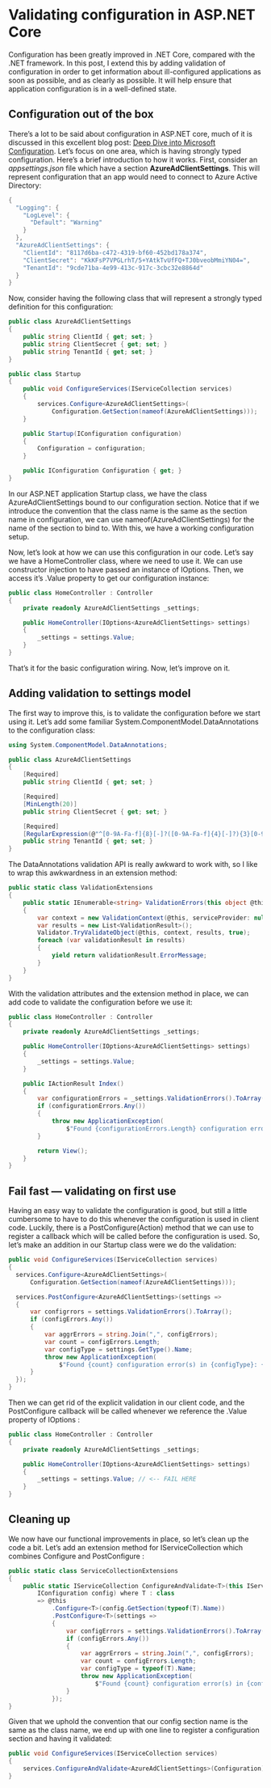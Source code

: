 # Validating configuration in ASP.NET Core
Configuration has been greatly improved in .NET Core, compared with the .NET framework. In this post, I extend this by adding validation of configuration in order to get information about ill-configured applications as soon as possible, and as clearly as possible. It will help ensure that application configuration is in a well-defined state.
## Configuration out of the box
There’s a lot to be said about configuration in ASP.NET core, much of it is discussed in this excellent blog post: [Deep Dive into Microsoft Configuration](https://www.paraesthesia.com/archive/2018/06/20/microsoft-extensions-configuration-deep-dive/). Let’s focus on one area, which is having strongly typed configuration. Here’s a brief introduction to how it works.
First, consider an *appsettings.json* file which have a section **AzureAdClientSettings**. This will represent configuration that an app would need to connect to Azure Active Directory:
```C#
{
  "Logging": {
    "LogLevel": {
      "Default": "Warning"
    }
  },
  "AzureAdClientSettings": {
    "ClientId": "8117d6ba-c472-4319-bf60-452bd178a374",
    "ClientSecret": "KkKFsP7VPGLrhT/5+YAtkTvUfFQ+TJ0bveobMmiYN04=",
    "TenantId": "9cde71ba-4e99-413c-917c-3cbc32e8864d"
  }
}
```
Now, consider having the following class that will represent a strongly typed definition for this configuration:
```C#
public class AzureAdClientSettings
{
    public string ClientId { get; set; }
    public string ClientSecret { get; set; }
    public string TenantId { get; set; }
}
```
```C#
public class Startup
{
    public void ConfigureServices(IServiceCollection services)
    {
        services.Configure<AzureAdClientSettings>(
            Configuration.GetSection(nameof(AzureAdClientSettings)));
    }

    public Startup(IConfiguration configuration)
    {
        Configuration = configuration;
    }

    public IConfiguration Configuration { get; }
}
```
In our ASP.NET application Startup class, we have the class AzureAdClientSettings bound to our configuration section. Notice that if we introduce the convention that the class name is the same as the section name in configuration, we can use nameof(AzureAdClientSettings) for the name of the section to bind to. With this, we have a working configuration setup.

Now, let’s look at how we can use this configuration in our code. Let’s say we have a HomeController class, where we need to use it. We can use constructor injection to have passed an instance of IOptions<AzureAdClientSettings>. Then, we access it’s .Value property to get our configuration instance:

```C#
public class HomeController : Controller
{
    private readonly AzureAdClientSettings _settings;

    public HomeController(IOptions<AzureAdClientSettings> settings)
    {
        _settings = settings.Value;
    }
}
```
That’s it for the basic configuration wiring. Now, let’s improve on it.

## Adding validation to settings model
The first way to improve this, is to validate the configuration before we start using it. Let’s add some familiar System.ComponentModel.DataAnnotations to the configuration class:
```C#
using System.ComponentModel.DataAnnotations;

public class AzureAdClientSettings
{
    [Required]
    public string ClientId { get; set; }

    [Required]
    [MinLength(20)]
    public string ClientSecret { get; set; }

    [Required]
    [RegularExpression(@"^[0-9A-Fa-f]{8}[-]?([0-9A-Fa-f]{4}[-]?){3}[0-9A-Fa-f]{12}$")]
    public string TenantId { get; set; }
}
```
The DataAnnotations validation API is really awkward to work with, so I like to wrap this awkwardness in an extension method:
```C#
public static class ValidationExtensions
{
    public static IEnumerable<string> ValidationErrors(this object @this)
    {
        var context = new ValidationContext(@this, serviceProvider: null, items: null);
        var results = new List<ValidationResult>();
        Validator.TryValidateObject(@this, context, results, true);
        foreach (var validationResult in results)
        {
            yield return validationResult.ErrorMessage;
        }
    }
}
```
With the validation attributes and the extension method in place, we can add code to validate the configuration before we use it:
```C#
public class HomeController : Controller
{
    private readonly AzureAdClientSettings _settings;

    public HomeController(IOptions<AzureAdClientSettings> settings)
    {
        _settings = settings.Value;
    }

    public IActionResult Index()
    {
        var configurationErrors = _settings.ValidationErrors().ToArray();
        if (configurationErrors.Any())
        {
            throw new ApplicationException(
                $"Found {configurationErrors.Length} configuration error(s) in {_settings.GetType().Name}: {configurationErrors.Aggregate((a, b) => a + "," + b)}");
        }

        return View();
    }
}
```
## Fail fast — validating on first use
Having an easy way to validate the configuration is good, but still a little cumbersome to have to do this whenever the configuration is used in client code. Luckily, there is a PostConfigure<T>(Action<T>) method that we can use to register a callback which will be called before the configuration is used. So, let’s make an addition in our Startup class were we do the validation:
  
  ```C#
  public void ConfigureServices(IServiceCollection services)
{
    services.Configure<AzureAdClientSettings>(
        Configuration.GetSection(nameof(AzureAdClientSettings)));

    services.PostConfigure<AzureAdClientSettings>(settings =>
    {
        var configrrors = settings.ValidationErrors().ToArray();
        if (configErrors.Any())
        {
            var aggrErrors = string.Join(",", configErrors);
            var count = configErrors.Length;
            var configType = settings.GetType().Name;
            throw new ApplicationException(
                $"Found {count} configuration error(s) in {configType}: {aggrErrors}");
        }
    });
}
  ```
Then we can get rid of the explicit validation in our client code, and the PostConfigure callback will be called whenever we reference the .Value property of IOptions<T> :

```C#
public class HomeController : Controller
{
    private readonly AzureAdClientSettings _settings;

    public HomeController(IOptions<AzureAdClientSettings> settings)
    {
        _settings = settings.Value; // <-- FAIL HERE
    }
}
```
## Cleaning up
We now have our functional improvements in place, so let’s clean up the code a bit. Let’s add an extension method for IServiceCollection which combines Configure<T> and PostConfigure<T> :
  
```C#
public static class ServiceCollectionExtensions
{
    public static IServiceCollection ConfigureAndValidate<T>(this IServiceCollection @this,
        IConfiguration config) where T : class
        => @this
            .Configure<T>(config.GetSection(typeof(T).Name))
            .PostConfigure<T>(settings =>
            {
                var configErrors = settings.ValidationErrors().ToArray();
                if (configErrors.Any())
                {
                    var aggrErrors = string.Join(",", configErrors);
                    var count = configErrors.Length;
                    var configType = typeof(T).Name;
                    throw new ApplicationException(
                        $"Found {count} configuration error(s) in {configType}: {aggrErrors}");
                }
            });
}
```
Given that we uphold the convention that our config section name is the same as the class name, we end up with one line to register a configuration section and having it validated:
```C#
public void ConfigureServices(IServiceCollection services)
{
    services.ConfigureAndValidate<AzureAdClientSettings>(Configuration);
}
```
